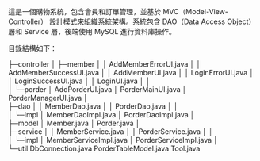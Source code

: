 
這是一個購物系統，包含會員和訂單管理，並基於 MVC（Model-View-Controller） 設計模式來組織系統架構。系統包含 DAO（Data Access Object） 層和 Service 層，後端使用 MySQL 進行資料庫操作。

目錄結構如下：

├─controller
│  ├─member
│  │      AddMemberErrorUI.java
│  │      AddMemberSuccessUI.java
│  │      AddMemberUI.java
│  │      LoginErrorUI.java
│  │      LoginSuccessUI.java
│  │      LoginUI.java
│  │      
│  └─porder
│          AddPorderUI.java
│          PorderMainUI.java
│          PorderManagerUI.java
│          
├─dao
│  │  MemberDao.java
│  │  PorderDao.java
│  │  
│  └─impl
│          MemberDaoImpl.java
│          PorderDaoImpl.java
│          
├─model
│      Member.java
│      Porder.java
│      
├─service
│  │  MemberService.java
│  │  PorderService.java
│  │  
│  └─impl
│          MemberServiceImpl.java
│          PorderServiceImpl.java
│          
└─util
        DbConnection.java
        PorderTableModel.java
        Tool.java
